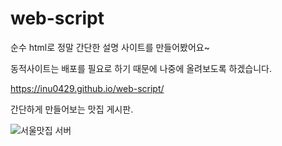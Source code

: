 # web-script


순수 html로 정말 간단한 설명 사이트를 만들어봤어요~


동적사이트는 배포를 필요로 하기 때문에 나중에 올려보도록 하겠습니다.


https://inu0429.github.io/web-script/


간단하게 만들어보는 맛집 게시판.


![서울맛집 서버](https://user-images.githubusercontent.com/80373000/124770700-82967c00-df75-11eb-9dc2-d61e4f8fe150.JPG)
